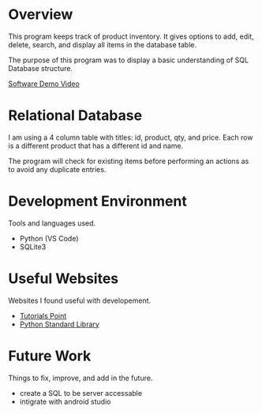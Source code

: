 # Overview

This program keeps track of product inventory. It gives options to add, edit, delete, search, and display all items in the database table.

The purpose of this program was to display a basic understanding of SQL Database structure.

[Software Demo Video](http://youtube.link.goes.here)

# Relational Database

I am using a 4 column table with titles: id, product, qty, and price. Each row is a different product that has a different id and name.

The program will check for existing items before performing an actions as to avoid any duplicate entries.

# Development Environment

Tools and languages used.
* Python (VS Code)
* SQLite3

# Useful Websites

Websites I found useful with developement.
* [Tutorials Point](https://www.tutorialspoint.com/sqlite/index.htm)
* [Python Standard Library](https://docs.python.org/3.8/library/sqlite3.html)

# Future Work

Things to fix, improve, and add in the future.
* create a SQL to be server accessable
* intigrate with android studio